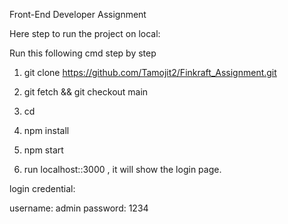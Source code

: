 Front-End Developer Assignment



Here step to run the project on local:

Run this following cmd step by step

1. git clone https://github.com/Tamojit2/Finkraft_Assignment.git

2. git fetch && git checkout main

3. cd <project folder>

4. npm install

5. npm start

6. run localhost::3000 , it will show the login page.

login credential:

username: admin
password: 1234